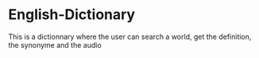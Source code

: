 # English-Dictionary

This is a dictionnary where the user can search a world, get the definition, the synonyme and the audio
